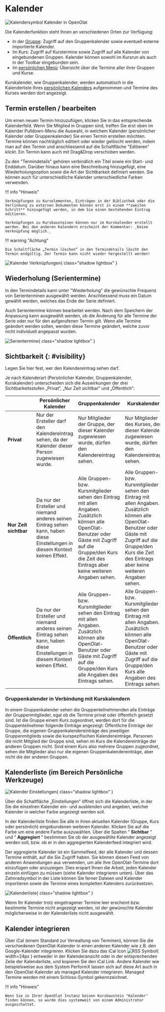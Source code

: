 # Kalender

![Kalendersymbol](assets/calendar.png) Kalender in OpenOlat

Die Kalenderfunktion steht Ihnen an verschiedenen Orten zur Verfügung:

* In der [Gruppe](../groups/index.de.md): Zugriff auf den Gruppenkalender sowie eventuell externe importierte Kalender.
* Im Kurs: Zugriff auf Kurstermine sowie Zugriff auf alle Kalender von eingebundenen Gruppen. Kalender können sowohl im Kursrun als auch in der Toolbar eingebunden sein.
* Im [persönlichen Menü](Personal_Menu.de.md): Übersicht über die Termine aller ihrer Gruppen und Kurse.

Kurskalender, wie Gruppenkalender, werden automatisch in die Kalenderliste Ihres [persönlichen Kalenders](Personal_Menu.de.md) aufgenommen und Termine des Kurses werden dort angezeigt.

## Termin erstellen / bearbeiten

Um einen neuen Termin hinzuzufügen, klicken Sie in das entsprechende
Kalenderfeld. Wenn Sie Mitglied in Gruppen sind, treffen Sie erst oben im Kalender Pulldown-Menu die Auswahl, in welchem Kalender (persönlicher Kalender oder Gruppenkalender) Sie einen Termin erstellen möchten. Termine können nachträglich editiert oder wieder gelöscht werden, indem man auf den Termin und anschliessend auf die Schaltfläche "Editieren" klickt. Ein Termin kann auch mit Drag&Drop verschoben werden.

Zu den "Termindetails" gehören verbindlich ein Titel sowie ein Start- und Enddatum. Darüber hinaus kann eine Beschreibung hinzugefügt, eine Wiederholungsoption sowie die Art der Sichtbarkeit definiert werden. Sie können auch für unterschiedliche Kalender unterschiedliche Farben verwenden.

!!! info "Hinweis"

    Verknüpfungen zu Kurselementen, Einträgen in der Bibliothek oder die Verlinkung zu externen Dokumenten können erst in einem **zweiten Schritt** hinzugefügt werden, in dem Sie einen bestehenden Eintrag editieren.
    
    Verknüpfungen zu Kursbausteinen können nur im Kurskalender erstellt werden. Bei den anderen Kalendern erscheint der Kommentar: _Keine Verknüpfung möglich._

!!! warning "Achtung"

    Die Schaltfläche „Termin löschen“ in den Termindetails löscht den Termin endgültig. Der Termin kann nicht wieder hergestellt werden!

![Kalender Verknüpfungen](assets/calendar_verknuepfung_DE.png){ class="shadow lightbox" }

## Wiederholung (Serientermine)

In den Termindetails kann unter "Wiederholung" die gewünschte Frequenz von Serienterminen ausgewählt werden. Anschliessend muss ein Datum gewählt werden, welches das Ende der Serie definiert.

Auch Serientermine können bearbeitet werden. Nach dem Speichern der Anpassung kann ausgewählt werden, ob die Änderung für alle Termine der Serie oder nur für den aufgerufenen Termin gilt. Wenn alle Termine geändert werden sollen, werden diese Termine geändert, welche zuvor nicht individuell angepasst wurden.

![Serientermine](assets/serientermine_DE.png){ class="shadow lightbox" }

## Sichtbarkeit {: #visibility}

Legen Sie hier fest, wer den Kalendereintrag sehen darf.

Je nach Kalenderart (Persönlicher Kalender, Gruppenkalender, Kurskalender) unterscheiden sich die Auswirkungen der drei Sichtbarkeitsstufen „Privat“, „Nur Zeit sichtbar“ und „Öffentlich“:

|| Persönlicher Kalender| Gruppenkalender| Kurskalender  
---|---|---|---  
**Privat** | Nur der Ersteller darf den Kalendereintrag sehen, da der Kalender dieser Person zugewiesen wurde.| Nur Mitglieder der Gruppe, der dieser Kalender zugewiesen wurde, dürfen den Kalendereintrag sehen.| Nur Mitglieder des Kurses, der dieser Kalender zugewiesen wurde, dürfen den Kalendereintrag sehen.
**Nur Zeit sichtbar** | Da nur der Ersteller und niemand anderes seinen Eintrag sehen kann, haben diese Einstellungen in diesem Kontext keinen Effekt. | Alle Gruppen- bzw. Kursmitglieder sehen den Eintrag mit allen Angaben. Zusätzlich können alle OpenOlat-Benutzer oder Gäste mit Zugriff auf die Gruppe/den Kurs die Zeit des Eintrags aber keine weiteren Angaben sehen. | Alle Gruppen- bzw. Kursmitglieder sehen den Eintrag mit allen Angaben. Zusätzlich können alle OpenOlat-Benutzer oder Gäste mit Zugriff auf die Gruppe/den Kurs die Zeit des Eintrags aber keine weiteren Angaben sehen.
**Öffentlich** | Da nur der Ersteller und niemand anderes seinen Eintrag sehen kann, haben diese Einstellungen in diesem Kontext keinen Effekt. | Alle Gruppen- bzw. Kursmitglieder sehen den Eintrag mit allen Angaben. Zusätzlich können alle OpenOlat-Benutzer oder Gäste mit Zugriff auf die Gruppe/den Kurs alle Angaben des Eintrags sehen. | Alle Gruppen- bzw. Kursmitglieder sehen den Eintrag mit allen Angaben. Zusätzlich können alle OpenOlat-Benutzer oder Gäste mit Zugriff auf die Gruppe/den Kurs alle Angaben des Eintrags sehen.

### Gruppenkalender in Verbindung mit Kurskalendern

In einem Gruppenkalender sehen die Gruppenteilnehmenden alle Einträge der Gruppenmitglieder, egal ob die Termine privat oder öffentlich gesetzt sind. Ist die Gruppe einem Kurs zugeordnet, werden dort für die Gruppenteilnehmer folgende Einträge angezeigt: Öffentliche Einträge der Gruppe, die eigenen Gruppenkalendereinträge des jeweiligen Gruppenmitglieds sowie die
kurspezifischen Kalendereinträge. Personen die nicht Mitglied der Gruppe sind, sehen im Kurs die Kalendereinträge der anderen Gruppen nicht. Sind einem Kurs also mehrere Gruppen zugeordnet, sehen die Mitglieder also nur die eigenen Gruppenkalendereinträge, aber nicht die der anderen Gruppen.

## Kalenderliste (im Bereich Persönliche Werkzeuge)

![Kalender Einstellungen](assets/Kalender_Einstellungen1.png){ class="shadow lightbox" }

Über die Schaltfläche „Einstellungen“ öffnet sich die Kalenderliste, in der Sie die einzelnen Kalender ein- und ausblenden und angeben, welcher Kalender in welcher Farbe angezeigt werden soll.

In der Kalenderliste finden Sie alle in ihren aktuellen Kalender (Gruppe, Kurs oder persönlich) eingebundenen weiteren Kalender. Klicken Sie auf die Farbe um eine andere Farbe auszuwählen. Über die Spalten " **Sichtbar** " und " **Aggregiert** " bestimmen Sie ob der ausgewählte Kalender angezeigt werden soll, bzw. ob er in den aggregierten Kalenderfeed integriert wird.

Der aggregierte Kalender ist ein Sammelfeed, der alle Kalender und dessen Termine enthält, auf die Sie Zugriff haben. Sie können diesen Feed von anderen Anwendungen aus verwenden, um alle Ihre OpenOlat-Termine dort einzufügen oder anzuzeigen. Dies erspart Ihnen die Arbeit, jeden Kalender einzeln einfügen zu müssen (siehe Kalender integrieren unten). Über das Zahnradsymbol in der Liste können Sie ferner Dateien und Kalender importieren sowie die Termine eines kompletten Kalenders zurücksetzen.  

![Kalenderliste](assets/calendar_list.gif){ class="shadow lightbox" }

Wenn Ihr Kalender trotz eingetragener Termine leer erscheint bzw. bestimmte Termine nicht angezeigt werden, ist der gewünschte Kalender möglicherweise in der Kalenderliste nicht ausgewählt.

## Kalender integrieren

Über iCal (einem Standard zur Verwaltung von Terminen), können Sie die verschiedenen OpenOlat-Kalender in einen anderen Kalender wie z.B. den Google-Kalender integrieren. Klicken Sie dazu das iCal Icon
![RSS Symbol](assets/rss.png){ width=24px } entweder in der Kalenderansicht oder in der entsprechenden Zeile der Kalenderliste, und kopieren Sie den iCal Link. Andere Kalender wie beispielsweise aus dem System PerformX lassen sich auf diese Art auch in den OpenOlat-Kalender als managed
Kalender integrieren. Managed Termine werden mit einem Schloss-Symbol gekennzeichnet.

!!! info "Hinweis"

    Wenn Sie in Ihrer OpenOlat Instanz keinen Kursbaustein "Kalender" finden können, so wurde dies systemweit von einem Administrator ausgeschaltet.
